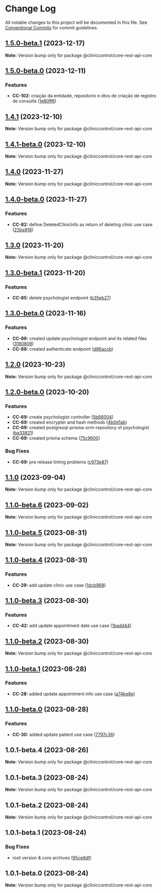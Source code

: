 # Change Log

All notable changes to this project will be documented in this file.
See [Conventional Commits](https://conventionalcommits.org) for commit guidelines.

## [1.5.0-beta.1](https://github.com/ItaloRAmaral/cliniccontrol/compare/@cliniccontrol/core-rest-api-core@1.5.0-beta.0...@cliniccontrol/core-rest-api-core@1.5.0-beta.1) (2023-12-17)

**Note:** Version bump only for package @cliniccontrol/core-rest-api-core

## [1.5.0-beta.0](https://github.com/ItaloRAmaral/cliniccontrol/compare/@cliniccontrol/core-rest-api-core@1.4.1...@cliniccontrol/core-rest-api-core@1.5.0-beta.0) (2023-12-11)

### Features

- **CC-102:** criação da entidade, repositorio e dtos de criação de registro de consulta ([1e80ff6](https://github.com/ItaloRAmaral/cliniccontrol/commit/1e80ff67a6f5976d7bbef8fa785e1532394022a3))

## [1.4.1](https://github.com/ItaloRAmaral/cliniccontrol/compare/@cliniccontrol/core-rest-api-core@1.4.1-beta.0...@cliniccontrol/core-rest-api-core@1.4.1) (2023-12-10)

**Note:** Version bump only for package @cliniccontrol/core-rest-api-core

## [1.4.1-beta.0](https://github.com/ItaloRAmaral/cliniccontrol/compare/@cliniccontrol/core-rest-api-core@1.4.0...@cliniccontrol/core-rest-api-core@1.4.1-beta.0) (2023-12-10)

**Note:** Version bump only for package @cliniccontrol/core-rest-api-core

## [1.4.0](https://github.com/ItaloRAmaral/cliniccontrol/compare/@cliniccontrol/core-rest-api-core@1.4.0-beta.0...@cliniccontrol/core-rest-api-core@1.4.0) (2023-11-27)

**Note:** Version bump only for package @cliniccontrol/core-rest-api-core

## [1.4.0-beta.0](https://github.com/ItaloRAmaral/cliniccontrol/compare/@cliniccontrol/core-rest-api-core@1.3.0...@cliniccontrol/core-rest-api-core@1.4.0-beta.0) (2023-11-27)

### Features

- **CC-82:** define DeletedClinicInfo as return of deleting clinic use case ([23ba918](https://github.com/ItaloRAmaral/cliniccontrol/commit/23ba918e4c66616592b95d53b5c5083e28e0e469))

## [1.3.0](https://github.com/ItaloRAmaral/cliniccontrol/compare/@cliniccontrol/core-rest-api-core@1.3.0-beta.1...@cliniccontrol/core-rest-api-core@1.3.0) (2023-11-20)

**Note:** Version bump only for package @cliniccontrol/core-rest-api-core

## [1.3.0-beta.1](https://github.com/ItaloRAmaral/cliniccontrol/compare/@cliniccontrol/core-rest-api-core@1.3.0-beta.0...@cliniccontrol/core-rest-api-core@1.3.0-beta.1) (2023-11-20)

### Features

- **CC-85:** delete psychologist endpoint ([b35eb27](https://github.com/ItaloRAmaral/cliniccontrol/commit/b35eb2712cffadbb5e96d6a4fce1baf113024a38))

## [1.3.0-beta.0](https://github.com/ItaloRAmaral/cliniccontrol/compare/@cliniccontrol/core-rest-api-core@1.2.0...@cliniccontrol/core-rest-api-core@1.3.0-beta.0) (2023-11-16)

### Features

- **CC-86:** created update psychologist endpoint and its related files ([3180809](https://github.com/ItaloRAmaral/cliniccontrol/commit/318080996c072843398e43ba5adb2d57e76f185f))
- **CC-88:** created authenticate endpoint ([d96accb](https://github.com/ItaloRAmaral/cliniccontrol/commit/d96accba6db3c349648a1081788e18ea344b77b4))

## [1.2.0](https://github.com/ItaloRAmaral/cliniccontrol/compare/@cliniccontrol/core-rest-api-core@1.2.0-beta.0...@cliniccontrol/core-rest-api-core@1.2.0) (2023-10-23)

**Note:** Version bump only for package @cliniccontrol/core-rest-api-core

## [1.2.0-beta.0](https://github.com/ItaloRAmaral/cliniccontrol/compare/@cliniccontrol/core-rest-api-core@1.1.0...@cliniccontrol/core-rest-api-core@1.2.0-beta.0) (2023-10-20)

### Features

- **CC-69:** create psychologist controller ([5b66004](https://github.com/ItaloRAmaral/cliniccontrol/commit/5b66004c8b42e6b3ee4a9373232ce74d37a4ba4c))
- **CC-69:** created encrypter and hash methods ([4b0d1ab](https://github.com/ItaloRAmaral/cliniccontrol/commit/4b0d1ab6a55409ff0edd2734f84e3f3c98b6515e))
- **CC-69:** created postgresql-prisma-orm-repository of psychologist ([ba33821](https://github.com/ItaloRAmaral/cliniccontrol/commit/ba33821a51d908b084de62d70a3f0c90ac48dffc))
- **CC-69:** created prisma schema ([75c9600](https://github.com/ItaloRAmaral/cliniccontrol/commit/75c9600ca77b46e6141d0219aeed879151a481be))

### Bug Fixes

- **CC-69:** pre release linting problems ([c973e87](https://github.com/ItaloRAmaral/cliniccontrol/commit/c973e870b5b007e431b599a0dbb347157b62bebf))

## [1.1.0](https://github.com/ItaloRAmaral/cliniccontrol/compare/@cliniccontrol/core-rest-api-core@1.1.0-beta.6...@cliniccontrol/core-rest-api-core@1.1.0) (2023-09-04)

**Note:** Version bump only for package @cliniccontrol/core-rest-api-core

## [1.1.0-beta.6](https://github.com/ItaloRAmaral/cliniccontrol/compare/@cliniccontrol/core-rest-api-core@1.1.0-beta.5...@cliniccontrol/core-rest-api-core@1.1.0-beta.6) (2023-09-02)

**Note:** Version bump only for package @cliniccontrol/core-rest-api-core

## [1.1.0-beta.5](https://github.com/ItaloRAmaral/cliniccontrol/compare/@cliniccontrol/core-rest-api-core@1.1.0-beta.4...@cliniccontrol/core-rest-api-core@1.1.0-beta.5) (2023-08-31)

**Note:** Version bump only for package @cliniccontrol/core-rest-api-core

## [1.1.0-beta.4](https://github.com/ItaloRAmaral/cliniccontrol/compare/@cliniccontrol/core-rest-api-core@1.1.0-beta.3...@cliniccontrol/core-rest-api-core@1.1.0-beta.4) (2023-08-31)

### Features

- **CC-29:** add update clinic use case ([1dcb968](https://github.com/ItaloRAmaral/cliniccontrol/commit/1dcb968890a4506fd7fac344d4ecc755ca4d0859))

## [1.1.0-beta.3](https://github.com/ItaloRAmaral/cliniccontrol/compare/@cliniccontrol/core-rest-api-core@1.1.0-beta.2...@cliniccontrol/core-rest-api-core@1.1.0-beta.3) (2023-08-30)

### Features

- **CC-42:** add update appointment date use case ([1badd44](https://github.com/ItaloRAmaral/cliniccontrol/commit/1badd444cabd4f19c6568fc3f487ceb3507d8ace))

## [1.1.0-beta.2](https://github.com/ItaloRAmaral/cliniccontrol/compare/@cliniccontrol/core-rest-api-core@1.1.0-beta.1...@cliniccontrol/core-rest-api-core@1.1.0-beta.2) (2023-08-30)

**Note:** Version bump only for package @cliniccontrol/core-rest-api-core

## [1.1.0-beta.1](https://github.com/ItaloRAmaral/cliniccontrol/compare/@cliniccontrol/core-rest-api-core@1.1.0-beta.0...@cliniccontrol/core-rest-api-core@1.1.0-beta.1) (2023-08-28)

### Features

- **CC-28:** added update appointment info use case ([a74be8e](https://github.com/ItaloRAmaral/cliniccontrol/commit/a74be8e762a9543fca09e4406f30c46b9f7444bf))

## [1.1.0-beta.0](https://github.com/ItaloRAmaral/cliniccontrol/compare/@cliniccontrol/core-rest-api-core@1.0.1-beta.4...@cliniccontrol/core-rest-api-core@1.1.0-beta.0) (2023-08-28)

### Features

- **CC-30:** added update patient use case ([7797c36](https://github.com/ItaloRAmaral/cliniccontrol/commit/7797c3689146c4bb89c228af945c5796200bc464))

## 1.0.1-beta.4 (2023-08-26)

**Note:** Version bump only for package @cliniccontrol/core-rest-api-core

## 1.0.1-beta.3 (2023-08-24)

**Note:** Version bump only for package @cliniccontrol/core-rest-api-core

## 1.0.1-beta.2 (2023-08-24)

**Note:** Version bump only for package @cliniccontrol/core-rest-api-core

## 1.0.1-beta.1 (2023-08-24)

### Bug Fixes

- root version & core archives ([95ce8df](https://github.com/ItaloRAmaral/cliniccontrol/commit/95ce8df59c50c20cec708207075cb638c562c75e))

## 1.0.1-beta.0 (2023-08-24)

**Note:** Version bump only for package @cliniccontrol/core-rest-api-core
